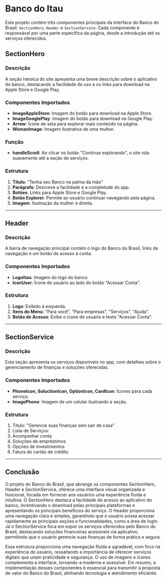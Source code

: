 # Banco do Itau

Este projeto contém três componentes principais da interface do Banco do Brasil: `SectionHero`, `Header` e `SectionService`. Cada componente é responsável por uma parte específica da página, desde a introdução até os serviços oferecidos.

## SectionHero

### Descrição
A seção heroica do site apresenta uma breve descrição sobre o aplicativo do banco, destacando a facilidade de uso e os links para download na Apple Store e Google Play.

### Componentes Importados
- **ImageAppleStore**: Imagem do botão para download na Apple Store.
- **ImageGooglePlay**: Imagem do botão para download na Google Play.
- **Arrow**: Ícone de seta para explorar mais conteúdo na página.
- **WomanImage**: Imagem ilustrativa de uma mulher.

### Função
- **handleScroll**: Ao clicar no botão "Continue explorando", o site rola suavemente até a seção de serviços.

### Estrutura
1. **Título**: "Tenha seu Banco na palma da mão"
2. **Parágrafo**: Descreve a facilidade e a completude do app.
3. **Botões**: Links para Apple Store e Google Play.
4. **Botão Explorer**: Permite ao usuário continuar navegando pela página.
5. **Imagem**: Ilustração da mulher à direita.

--------------------------------------------------------------------------
## Header

### Descrição
A barra de navegação principal contém o logo do Banco do Brasil, links de navegação e um botão de acesso à conta.

### Componentes Importados
- **LogoItau**: Imagem do logo do banco.
- **IconUser**: Ícone de usuário ao lado do botão "Acessar Conta".

### Estrutura
1. **Logo**: Exibido à esquerda.
2. **Itens do Menu**: "Para você", "Para empresas", "Serviços", "Ajuda".
3. **Botão de Acesso**: Exibe o ícone de usuário e texto "Acessar Conta".

------------------------------------------------------------------------------

## SectionService

### Descrição
Esta seção apresenta os serviços disponíveis no app, com detalhes sobre o gerenciamento de finanças e soluções oferecidas.

### Componentes Importados
- **PhoneIcon, SoluctionIcon, OptionIcon, CardIcon**: Ícones para cada serviço.
- **ImagePhone**: Imagem de um celular ilustrando a seção.

### Estrutura
1. Título: "Gerencie suas finanças sem sair de casa"
2. Lista de Serviços:
3. Acompanhar conta
4. Soluções de empréstimos
5. Opções de investimentos
6. Fatura do cartão de crédito

-----------------------------------------------------------------------------------

## Conclusão
O projeto do Banco do Brasil, que abrange os componentes SectionHero, Header e SectionService, oferece uma interface visual organizada e funcional, focada em fornecer aos usuários uma experiência fluida e intuitiva. O SectionHero destaca a facilidade de acesso ao aplicativo do banco, incentivando o download pelas principais plataformas e apresentando os principais benefícios do serviço. O Header proporciona uma navegação clara e simples, garantindo que o usuário possa acessar rapidamente as principais seções e funcionalidades, como a área de login. Já o SectionService foca em expor os serviços oferecidos pelo Banco do Brasil, destacando soluções financeiras acessíveis via aplicativo, permitindo que o usuário gerencie suas finanças de forma prática e segura.

Essa estrutura proporciona uma navegação fluida e agradável, com foco na experiência do usuário, ressaltando a importância de oferecer serviços digitais que unam praticidade e segurança. O uso de imagens e ícones complementa a interface, tornando-a moderna e acessível. Em resumo, a implementação desses componentes é essencial para transmitir a proposta de valor do Banco do Brasil, alinhando tecnologia e atendimento eficiente.
